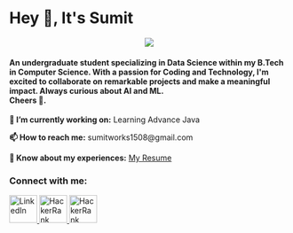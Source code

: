 <div class="center">
  <h1>Hey 👋, It's Sumit</h1>
 <p align="center">
  <img src="https://github.com/SumitBana/SumitBana/assets/142825429/504fafae-8ea1-449e-a63e-993ce0283d28">
<h4>An undergraduate student specializing in Data Science within my B.Tech in Computer Science. With a passion for Coding and Technology, I'm excited to collaborate on remarkable projects and make a meaningful impact. Always curious about AI and ML.<br> Cheers 🥂.</h4></p> 

  
  <p><strong>🔭 I’m currently working on:</strong> Learning Advance Java</p>
  <p><strong>📫 How to reach me:</strong> sumitworks1508@gmail.com</p>

  <p><strong>📄 Know about my experiences:</strong> <a href="https://github.com/user-attachments/files/16457108/Resume.pdf" target="_blank">My Resume</a></p>
  
  <h3>Connect with me:</h3>
  <a href="https://www.linkedin.com/in/sumit-saha-a13132289/" target="_blank">
    <img src= "https://github.com/SumitBana/SumitBana/assets/142825429/6380298c-c874-4bbe-be96-dbdeede99f2b" alt="LinkedIn" height="50" />
  </a>
  <a href="https://www.hackerrank.com/profile/SumitBana" target="_blank">
    <img src="https://upload.wikimedia.org/wikipedia/commons/4/40/HackerRank_Icon-1000px.png" alt="HackerRank" height="50"  />
  </a>
  <a href="https://www.naukri.com/code360/profile/3102d69f-2369-449d-b695-0756b8ae7e9d" target="_blank">
    <img src="https://media.licdn.com/dms/image/v2/D4D0BAQFGN6Sr_NqlUA/company-logo_200_200/company-logo_200_200/0/1688561179874?e=1738800000&v=beta&t=pkNFxhS2uphSTQ_SYxl4ZsMNc9TjZ2tDQ1RkFgGnc-Y" alt="HackerRank" height="50"  />
  </a>

